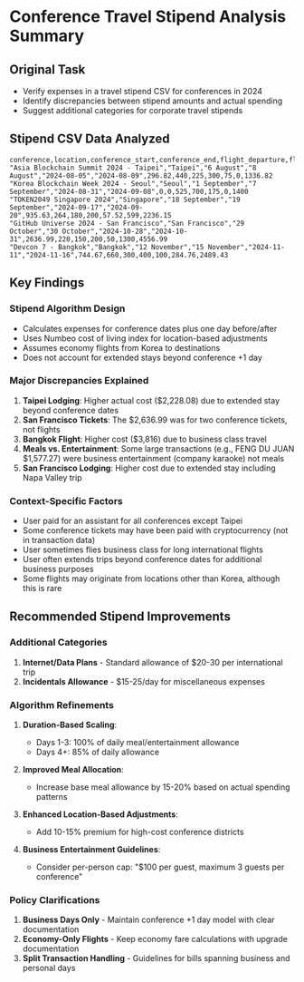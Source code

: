 # Conference Travel Stipend Analysis Summary

## Original Task
- Verify expenses in a travel stipend CSV for conferences in 2024
- Identify discrepancies between stipend amounts and actual spending
- Suggest additional categories for corporate travel stipends

## Stipend CSV Data Analyzed
```csv
conference,location,conference_start,conference_end,flight_departure,flight_return,flight_cost,lodging_cost,basic_meals_cost,business_entertainment_cost,local_transport_cost,ticket_price,total_stipend
"Asia Blockchain Summit 2024 - Taipei","Taipei","6 August","8 August","2024-08-05","2024-08-09",296.82,440,225,300,75,0,1336.82
"Korea Blockchain Week 2024 - Seoul","Seoul","1 September","7 September","2024-08-31","2024-09-08",0,0,525,700,175,0,1400
"TOKEN2049 Singapore 2024","Singapore","18 September","19 September","2024-09-17","2024-09-20",935.63,264,180,200,57.52,599,2236.15
"GitHub Universe 2024 - San Francisco","San Francisco","29 October","30 October","2024-10-28","2024-10-31",2636.99,220,150,200,50,1300,4556.99
"Devcon 7 - Bangkok","Bangkok","12 November","15 November","2024-11-11","2024-11-16",744.67,660,300,400,100,284.76,2489.43
```

## Key Findings

### Stipend Algorithm Design
- Calculates expenses for conference dates plus one day before/after
- Uses Numbeo cost of living index for location-based adjustments
- Assumes economy flights from Korea to destinations
- Does not account for extended stays beyond conference +1 day

### Major Discrepancies Explained
1. **Taipei Lodging**: Higher actual cost ($2,228.08) due to extended stay beyond conference dates
2. **San Francisco Tickets**: The $2,636.99 was for two conference tickets, not flights
3. **Bangkok Flight**: Higher cost ($3,816) due to business class travel
4. **Meals vs. Entertainment**: Some large transactions (e.g., FENG DU JUAN $1,577.27) were business entertainment (company karaoke) not meals
5. **San Francisco Lodging**: Higher cost due to extended stay including Napa Valley trip

### Context-Specific Factors
- User paid for an assistant for all conferences except Taipei
- Some conference tickets may have been paid with cryptocurrency (not in transaction data)
- User sometimes flies business class for long international flights
- User often extends trips beyond conference dates for additional business purposes
- Some flights may originate from locations other than Korea, although this is rare

## Recommended Stipend Improvements

### Additional Categories
1. **Internet/Data Plans** - Standard allowance of $20-30 per international trip
2. **Incidentals Allowance** - $15-25/day for miscellaneous expenses

### Algorithm Refinements
1. **Duration-Based Scaling**:
   - Days 1-3: 100% of daily meal/entertainment allowance
   - Days 4+: 85% of daily allowance

2. **Improved Meal Allocation**:
   - Increase base meal allowance by 15-20% based on actual spending patterns

3. **Enhanced Location-Based Adjustments**:
   - Add 10-15% premium for high-cost conference districts

4. **Business Entertainment Guidelines**:
   - Consider per-person cap: "$100 per guest, maximum 3 guests per conference"

### Policy Clarifications
1. **Business Days Only** - Maintain conference +1 day model with clear documentation
2. **Economy-Only Flights** - Keep economy fare calculations with upgrade documentation
3. **Split Transaction Handling** - Guidelines for bills spanning business and personal days
